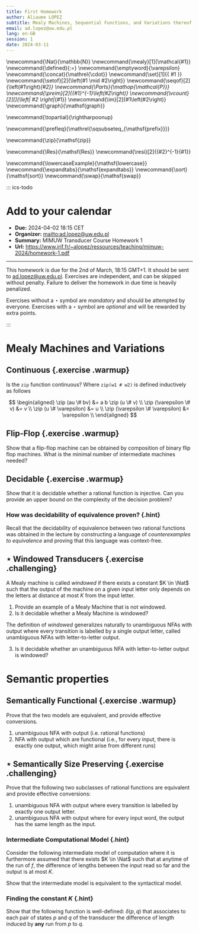 ```yaml
---
title: First Homework
author: Aliaume LOPEZ
subtitle: Mealy Machines, Sequential Functions, and Variations thereof
email: ad.lopez@uw.edu.pl
lang: en-GB
session: 1
date: 2024-03-11
---
```



\newcommand{\Nat}{\mathbb{N}}
\newcommand{\mealy}[1]{\mathcal{#1}}
\newcommand{\defined}{:=}
\newcommand{\emptyword}{\varepsilon}
\newcommand{\concat}{\mathrel{\cdot}}
\newcommand{\set}[1]{\{ #1 \}}
\newcommand{\setof}[2]{\left\{#1 \mid #2\right\}}
\newcommand{\seqof}[2]{\left(#1\right)_{#2}}
\newcommand{\Parts}{\mathop{\mathcal{P}}}
\newcommand{\preim}[2]{{#1}^{-1}\left(#2\right)}
\newcommand{\vcount}[2][]{\left| #2 \right|_{#1}}
\newcommand{\im}[2]{#1\left(#2\right)}
\newcommand{\graph}{\mathsf{graph}}

\newcommand{\topartial}{\rightharpoonup}

\newcommand{\prefleq}{\mathrel{\sqsubseteq_{\mathsf{prefix}}}}

\newcommand{\zip}{\mathsf{zip}}

\newcommand{\Res}{\mathsf{Res}}
\newcommand{\resi}[2]{{#2}^{-1}{#1}}

\newcommand{\lowercaseExample}{\mathsf{lowercase}}
\newcommand{\expandtabs}{\mathsf{expandtabs}}
\newcommand{\sort}{\mathsf{sort}}
\newcommand{\swap}{\mathsf{swap}}

::: ics-todo
# Add to your calendar 

- **Due:** 2024-04-02 18:15 CET
- **Organizer:** <mailto:ad.lopez@uw.edu.pl>
- **Summary:** MIMUW Transducer Course Homework 1
- **Url:** <https://www.irif.fr/~alopez/ressources/teaching/mimuw-2024/homework-1.pdf> 

--- 

This homework is due for the 2nd of March, 18:15 GMT+1. It should be sent to
<ad.lopez@uw.edu.pl>.
Exercises are independent, and can be skipped without penalty. Failure to
deliver the homework in due time is heavily penalized. 

Exercises without a $\star$ symbol are *mandatory* and should be attempted by
everyone. Exercises with a $\star$ symbol are *optional* and will be rewarded
by extra points.

:::

# Mealy Machines and Variations

## Continuous {.exercise .warmup}

Is the `zip` function continuous? Where `zip(w1 # w2)` is defined inductively as follows

$$
\begin{aligned}
\zip (au \# bv) &= a b \zip (u \# v) \\
\zip (\varepsilon \# v) &= v \\
\zip (u \# \varepsilon) &= u \\
\zip (\varepsilon \# \varepsilon) &= \varepsilon \\
\end{aligned}
$$

## Flip-Flop {.exercise .warmup}

Show that a flip-flop machine can be obtained by composition of binary flip
flop machines. What is the minimal number of intermediate machines needed?

## Decidable {.exercise .warmup}

Show that it is decidable whether a rational function is injective.
Can you provide an upper bound on the complexity of the decision problem?

### How was decidability of equivalence proven? {.hint}

Recall that the decidability of equivalence between two rational functions was
obtained in the lecture by constructing a language of *counterexamples to
equivalence* and proving that this language was context-free.

## $\star$ Windowed Transducers {.exercise .challenging}

A Mealy machine is called *windowed* if there exists a constant $K \in \Nat$
such that the output of the machine on a given input letter only depends on the
letters at distance at most $K$ from the input letter.

1. Provide an example of a Mealy Machine that is not windowed.
2. Is it decidable whether a Mealy Machine is windowed?

The definition of *windowed* generalizes naturally to unambiguous NFAs with
output where every transition is labelled by a single output letter, called
unambiguous NFAs  with letter-to-letter output.

3. Is it decidable whether an unambiguous NFA with letter-to-letter output is
   windowed?




# Semantic properties

## Semantically Functional {.exercise .warmup}

Prove that the two models are equivalent, and provide effective
conversions.

1. unambiguous NFA with output (i.e. rational functions)
2. NFA with output which are functional (i.e., for every input, there is exactly one output, which might arise from different runs)



## $\star$ Semantically Size Preserving {.exercise .challenging}

Prove that the following two subclasses of rational functions are equivalent
and provide effective conversions:

1. unambiguous NFA with output where every transition is labelled by exactly
   one output letter.
2. unambiguous NFA with output where for every input word, the output has the
   same length as the input. 


### Intermediate Computational Model {.hint}

Consider the following intermediate model of computation where it is
furthermore assumed that there exists $K \in \Nat$ such that at anytime of the
run of $f$, the difference of lengths between the input read so far and the
output is at most $K$.

Show that the intermediate model is equivalent to the syntactical model.

### Finding the constant $K$ {.hint}

Show that the following function is well-defined: $\delta(p,q)$ that associates
to each pair of states $p$ and $q$ of the transducer the difference of length
induced by **any** run from $p$ to $q$.
